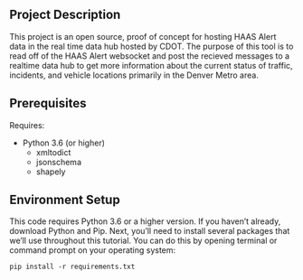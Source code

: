 ## Project Description

This project is an open source, proof of concept for hosting HAAS Alert data in the real time data hub hosted by CDOT. The purpose of this tool is to read off of the HAAS Alert websocket and post the recieved messages to a realtime data hub to get more information about the current status of traffic, incidents, and vehicle locations primarily in the Denver Metro area. 

## Prerequisites

Requires:

- Python 3.6 (or higher)
  - xmltodict
  - jsonschema
  - shapely
   
  
## Environment Setup

This code requires Python 3.6 or a higher version. If you haven’t already, download Python and Pip. Next, you’ll need to install several packages that we’ll use throughout this tutorial. You can do this by opening terminal or command prompt on your operating system:

```
pip install -r requirements.txt
```